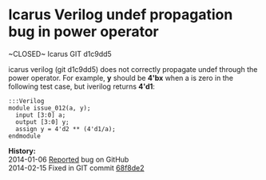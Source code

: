 
Icarus Verilog undef propagation bug in power operator
======================================================

~CLOSED~ Icarus GIT d1c9dd5

icarus verilog (git d1c9dd5) does not correctly propagate undef through the power
operator. For example, **y** should be **4'bx** when a is zero in the following test
case, but iverilog returns **4'd1**:

    :::Verilog
    module issue_012(a, y);
      input [3:0] a;
      output [3:0] y;
      assign y = 4'd2 ** (4'd1/a);
    endmodule

**History:**  
2014-01-06 [Reported](https://github.com/steveicarus/iverilog/issues/7) bug on GitHub  
2014-02-15 Fixed in GIT commit [68f8de2](https://github.com/steveicarus/iverilog/commit/68f8de28afc4a5d559742d7c8189bff97e6568bf)

